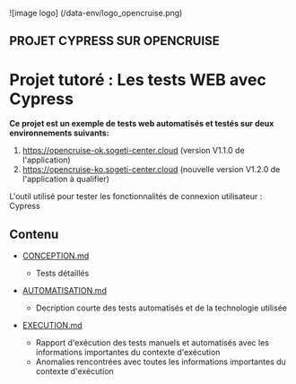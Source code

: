 ![image logo] (/data-env/logo_opencruise.png)

## PROJET CYPRESS SUR OPENCRUISE
# Projet tutoré : Les tests WEB avec Cypress
**Ce projet est un exemple de tests web automatisés et testés sur deux environnements suivants:**

1. https://opencruise-ok.sogeti-center.cloud (version V1.1.0 de l'application)
2. https://opencruise-ko.sogeti-center.cloud (nouvelle version V1.2.0 de l'application à qualifier)

L'outil utilisé pour tester les fonctionnalités de connexion utilisateur : Cypress

## Contenu



- [CONCEPTION.md](doc/CONCEPTION.md)
  - Tests détaillés
  
- [AUTOMATISATION.md](doc/AUTOMATISATION.md)
  - Decription courte des tests automatisés et de la technologie utilisée
  
- [EXECUTION.md](doc/EXECUTION.md)
  - Rapport d'exécution des tests manuels et automatisés avec les informations importantes du contexte d'exécution
  - Anomalies rencontrées avec toutes les informations importantes du contexte d'exécution

